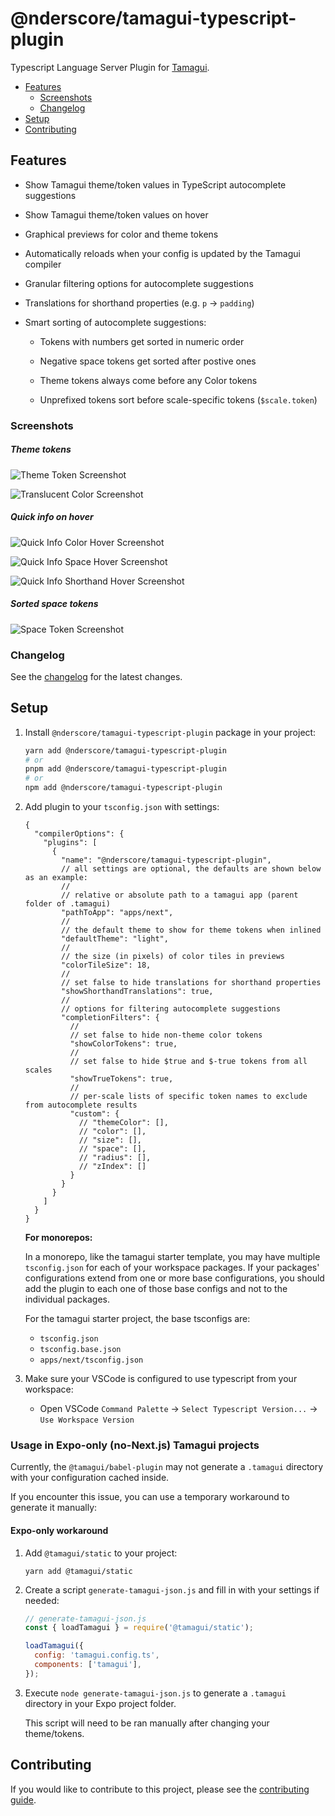 # @nderscore/tamagui-typescript-plugin

Typescript Language Server Plugin for [Tamagui](https://tamagui.dev).

- [Features](#features)
  - [Screenshots](#screenshots)
  - [Changelog](#changelog)
- [Setup](#setup)
- [Contributing](#contributing)

## Features

- Show Tamagui theme/token values in TypeScript autocomplete suggestions

- Show Tamagui theme/token values on hover

- Graphical previews for color and theme tokens

- Automatically reloads when your config is updated by the Tamagui compiler

- Granular filtering options for autocomplete suggestions

- Translations for shorthand properties (e.g. `p` -> `padding`)

- Smart sorting of autocomplete suggestions:

  - Tokens with numbers get sorted in numeric order

  - Negative space tokens get sorted after postive ones

  - Theme tokens always come before any Color tokens

  - Unprefixed tokens sort before scale-specific tokens (`$scale.token`)

### Screenshots

##### Theme tokens

![Theme Token Screenshot](./docs/screenshot_autocomplete_theme.png)

![Translucent Color Screenshot](./docs/screenshot_autocomplete_translucent.png)

##### Quick info on hover

![Quick Info Color Hover Screenshot](./docs/screenshot_quickinfo_color.png)

![Quick Info Space Hover Screenshot](./docs/screenshot_quickinfo_space.png)

![Quick Info Shorthand Hover Screenshot](./docs/screenshot_quickinfo_shorthand.png)

##### Sorted space tokens

![Space Token Screenshot](./docs/screenshot_autocomplete_space.png)

### Changelog

See the [changelog](./CHANGELOG.md) for the latest changes.

## Setup

1. Install `@nderscore/tamagui-typescript-plugin` package in your project:

   ```sh
   yarn add @nderscore/tamagui-typescript-plugin
   # or
   pnpm add @nderscore/tamagui-typescript-plugin
   # or
   npm add @nderscore/tamagui-typescript-plugin
   ```

1. Add plugin to your `tsconfig.json` with settings:

   <!-- prettier-ignore -->
   ```json5
   {
     "compilerOptions": {
       "plugins": [
         {
           "name": "@nderscore/tamagui-typescript-plugin",
           // all settings are optional, the defaults are shown below as an example:
           //
           // relative or absolute path to a tamagui app (parent folder of .tamagui)
           "pathToApp": "apps/next",
           //
           // the default theme to show for theme tokens when inlined
           "defaultTheme": "light",
           //
           // the size (in pixels) of color tiles in previews
           "colorTileSize": 18,
           //
           // set false to hide translations for shorthand properties
           "showShorthandTranslations": true,
           //
           // options for filtering autocomplete suggestions
           "completionFilters": {
             //
             // set false to hide non-theme color tokens
             "showColorTokens": true,
             //
             // set false to hide $true and $-true tokens from all scales
             "showTrueTokens": true,
             //
             // per-scale lists of specific token names to exclude from autocomplete results
             "custom": {
               // "themeColor": [],
               // "color": [],
               // "size": [],
               // "space": [],
               // "radius": [],
               // "zIndex": []
             }
           }
         }
       ]
     }
   }
   ```

   **For monorepos:**

   In a monorepo, like the tamagui starter template, you may have multiple `tsconfig.json` for each of your workspace packages. If your packages' configurations extend from one or more base configurations, you should add the plugin to each one of those base configs and not to the individual packages.

   For the tamagui starter project, the base tsconfigs are:

   - `tsconfig.json`
   - `tsconfig.base.json`
   - `apps/next/tsconfig.json`

1. Make sure your VSCode is configured to use typescript from your workspace:

   - Open VSCode `Command Palette` -> `Select Typescript Version...` -> `Use Workspace Version`

### Usage in Expo-only (no-Next.js) Tamagui projects

Currently, the `@tamagui/babel-plugin` may not generate a `.tamagui` directory with your configuration cached inside.

If you encounter this issue, you can use a temporary workaround to generate it manually:

#### Expo-only workaround

1. Add `@tamagui/static` to your project:

   ```
   yarn add @tamagui/static
   ```

1. Create a script `generate-tamagui-json.js` and fill in with your settings if needed:

   ```js
   // generate-tamagui-json.js
   const { loadTamagui } = require('@tamagui/static');

   loadTamagui({
     config: 'tamagui.config.ts',
     components: ['tamagui'],
   });
   ```

1. Execute `node generate-tamagui-json.js` to generate a `.tamagui` directory in your Expo project folder.

   This script will need to be ran manually after changing your theme/tokens.

## Contributing

If you would like to contribute to this project, please see the [contributing guide](./CONTRIBUTING.md).
